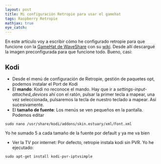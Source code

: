 ```yaml
---
layout: post
title: Mi configuración Retropie para usar el gamehat
tags: Raspberry Retropie
mathjax: true
eye_catch: 
---
```


En este artículo voy a escribir cómo he configurado retropie para que funcione con la [GameHat de WaveShare](https://www.waveshare.com/game-hat.htm) con su [wiki](https://www.waveshare.com/wiki/Game_HAT). Desde allí descargué la imagen preconfigurada para que funcione todo. Bueno, casi:


## Kodi

* Desde el menú de configuración de Retropie, gestión de paquetes opt, podemos instalar el Port de Kodi
* El **mando**: Kodi no reconoce el mando. Hay que ir a *settings-input-attached_devices* ahí con el ratón, pulsar la primer tecla a mapear, una vez seleccionada, pulsaremos la tecla de nuestro teclado a mapear. Así sucesivamente.
* El **tamaño de fuente**: Los menús se ven pequeños en la pantalla. Podemos editar

```
sudo nano /usr/share/kodi/addons/skin.estuary/xml/Font.xml

```
Yo he sumado 5 a cada tamaño de la fuente por default y ya me va bien
* Ver la TV por internet: Por defecto, retropie instala kodi sin PVR. Yo he ejecutado:
```
sudo apt-get install kodi-pvr-iptvsimple
```

